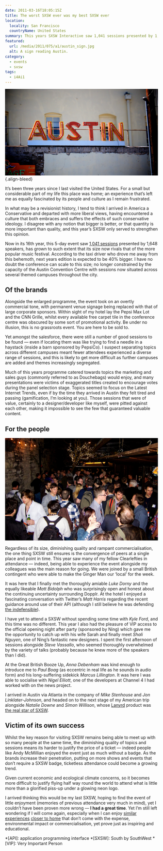 ```yaml
---
date: 2011-03-16T18:05:15Z
title: The worst SXSW ever was my best SXSW ever
location:
  locality: San Francisco
  countryName: United States
summary: This years SXSW Interactive saw 1,041 sessions presented by 1,648 speakers, growing to such extent that its size now rivals that of the more popular music festival. Yet bigger doesn’t necessarily mean better.
featured:
  url: /media/2011/075/a1/austin_sign.jpg
  alt: A sign reading Austin.
category:
  - events
  - sxsw
tags:
  - i4Ai1
---
```


![A sign reading Austin.](/media/2011/075/a1/austin_sign.jpg)
{.align-bleed}

It’s been three years since I last visited the United States. For a small but considerable part of my life this place was home; an experience that’s left me as equally fascinated by its people and culture as I remain frustrated.

In what may be a revisionist history, I tend to think I arrived in America a Conservative and departed with more liberal views, having encountered a culture that both embraces and suffers the effects of such conservative ideology. I disagree with any notion that bigger is better, or that quantity is more important than quality, and this year’s SXSW only served to strengthen this opinion.

Now in its 16th year, this 5-day event saw [1,041 sessions][1] presented by 1,648 speakers, has grown to such extent that its size now rivals that of the more popular music festival. According to the taxi driver who drove me away from this behemoth, next years edition is expected to be 40% bigger. I have no doubt the conference can scale to this size; no longer constrained by the capacity of the Austin Convention Centre with sessions now situated across several themed campuses throughout the city.

## Of the brands

Alongside the enlarged programme, the event took on an overtly commercial tone, with permanent venue signage being replaced with that of large corporate sponsors. Within sight of my hotel lay the Pepsi Max Lot and the CNN Grille, whilst every available free carpet tile in the conference centre was obscured by some sort of promotional activity. Be under no illusion, this is no grassroots event. You are here to be sold to.

Yet amongst the salesforce, there were still a number of good sessions to be found — even if locating them was like trying to find a needle in a haystack (inside a barn sponsored by PepsiCo). I suspect separating topics across different campuses meant fewer attendees experienced a diverse range of sessions, and this is likely to get more difficult as further campuses are added and themes increasingly segregated.

Much of this years programme catered towards topics the marketing and sales guys (commonly referred to as Douchebags) would enjoy, and many presentations were victims of exaggerated titles created to encourage votes during the panel selection stage. Topics seemed to focus on the Latest Internet Trends, even if by the time they arrived in Austin they felt tired and passing (gamification, I’m looking at you). Those sessions that were of value, certainly to a designer/developer like myself, were pitted against each other, making it impossible to see the few that guaranteed valuable content.

## For the people

![Lots of people in a pub.](/media/2011/075/a1/great_british_booze_up.jpg "The Great British Booze-up at Shakespeare’s Pub.")

Regardless of its size, diminishing quality and rampant commercialisation, the one thing SXSW still ensures is the convergence of peers at a single place and point in time. This year saw many of my fellow Clearlefties in attendance — indeed, being able to experience the event alongside my colleagues was the main reason for going. We were joined by a small British contingent who were able to make the Ginger Man our ‘local’ for the week.

It was here that I finally met the thoroughly amiable _Luke Dorny_ and the equally likeable _Matt Bidolph_ who was surprisingly open and honest about the continuing uncertainty surrounding Dopplr. At the hotel I enjoyed a fascinating conversation with Twitter’s _Matt Harris_ regarding the recent guidance around use of their API (although I still believe he was defending [the indefensible][2]).

I have yet to attend a SXSW without spending some time with _Kyle Ford_, and this time was no different. This year I also had the pleasure of VIP access to the official opening night after party (sponsored by Ning) which gave me the opportunity to catch up with his wife Sarah and finally meet _Shali Nguyen_, one of Ning’s fantastic new designers. I spent the first afternoon of sessions alongside _Steve Vassallo_, who seemed thoroughly overwhelmed by the variety of talks (probably because he knew more of the speakers than I did).

At the Great British Booze Up, _Anna Debenham_ was kind enough to introduce me to _Paul Boag_ (as eccentric in real life as he sounds in audio form) and his long-suffering sidekick _Marcus Lillington_. It was here I was able to socialise with _Nigel Elliott_, one of the developers at Channel 4 I had worked with on the news project.

I arrived in Austin via Atlanta in the company of _Mike Stenhouse_ and _Jon Linklater-Johnson_, and headed on to the next stage of my American trip alongside _Natalie Downe_ and _Simon Willison_, whose [Lanyrd][3] product was [the real star of SXSW][4].

## Victim of its own success

Whilst the key reason for visiting SXSW remains being able to meet up with so many people at the same time, the diminishing quality of topics and sessions means its harder to justify the price of a ticket — indeed people like Andy McMillian enjoyed the event just as much without a badge. As the brands increase their penetration, putting on more shows and events that don’t require a SXSW badge, ticketless attendance could become a growing trend.

Given current economic and ecological climate concerns, so it becomes more difficult to justify flying half way round the world to attend what is little more than a glorified piss-up under a glowing neon logo.

I arrived thinking this would be my last SXSW, hoping to find the event of little enjoyment (memories of previous attendance very much in mind), yet I couldn’t have been proven more wrong — **I had a great time**. Yet I’m still left wondering if I will come again, especially when I can enjoy [similar experiences][5] [closer to home][6] that don’t come with the expense, environmental impact or commercialisation, yet prove just as inspiring and educational.

[1]: http://lanyrd.com/2011/sxsw/
[2]: https://allinthehead.com/retro/353/a-consistent-user-experience
[3]: http://lanyrd.com/
[4]: https://adactio.com/journal/4411/
[5]: http://buildconf.com/
[6]: http://dconstruct.org/

*[API]: application programming interface
*[SXSW]: South by SouthWest
*[VIP]: Very Important Person

